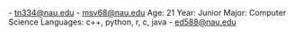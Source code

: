 <Taylor Nielsen> - tn334@nau.edu
<Michael Vertin> - msv68@nau.edu
Age: 21
Year: Junior
Major: Computer Science
Languages: c++, python, r, c, java
<Eddie De La Rosa> - ed588@nau.edu
